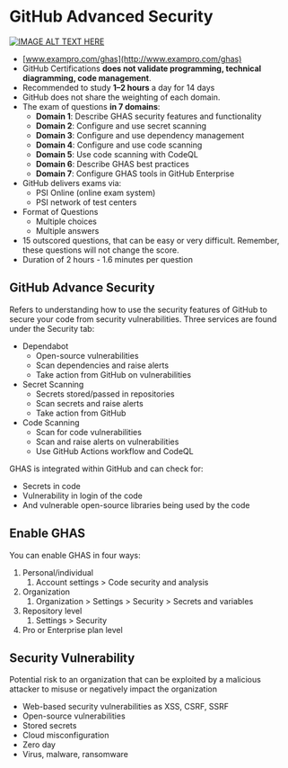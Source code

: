# GitHub Advanced Security

[![IMAGE ALT TEXT HERE](https://img.youtube.com/vi/i740xlsqxEM/0.jpg)](https://www.youtube.com/watch?v=i740xlsqxEM)

- [www.exampro.com/ghas](http://www.exampro.com/ghas)
- GitHub Certifications **does not validate programming, technical diagramming, code management**.
- Recommended to study **1–2 hours** a day for 14 days
- GitHub does not share the weighting of each domain.
- The exam of questions **in 7 domains**:
    - **Domain 1**: Describe GHAS security features and functionality
    - **Domain 2**: Configure and use secret scanning
    - **Domain 3**: Configure and use dependency management
    - **Domain 4**: Configure and use code scanning
    - **Domain 5**: Use code scanning with CodeQL
    - **Domain 6**: Describe GHAS best practices
    - **Domain 7**: Configure GHAS tools in GitHub Enterprise
- GitHub delivers exams via:
    - PSI Online (online exam system)
    - PSI network of test centers
- Format of Questions
    - Multiple choices
    - Multiple answers
- 15 outscored questions, that can be easy or very difficult. Remember, these questions will not change the score.
- Duration of 2 hours - 1.6 minutes per question

## GitHub Advance Security

Refers to understanding how to use the security features of GitHub to secure your code from security vulnerabilities. Three services are found under the Security tab:

- Dependabot
    - Open-source vulnerabilities
    - Scan dependencies and raise alerts
    - Take action from GitHub on vulnerabilities
- Secret Scanning
    - Secrets stored/passed in repositories
    - Scan secrets and raise alerts
    - Take action from GitHub
- Code Scanning
    - Scan for code vulnerabilities
    - Scan and raise alerts on vulnerabilities
    - Use GitHub Actions workflow and CodeQL

GHAS is integrated within GitHub and can check for:

- Secrets in code
- Vulnerability in login of the code
- And vulnerable open-source libraries being used by the code

## Enable GHAS

You can enable GHAS in four ways:

1. Personal/individual
    1. Account settings > Code security and analysis
2. Organization
    1. Organization > Settings > Security > Secrets and variables
3. Repository level
    1. Settings > Security
4. Pro or Enterprise plan level

## Security Vulnerability

Potential risk to an organization that can be exploited by a malicious attacker to misuse or negatively impact the organization

- Web-based security vulnerabilities as XSS, CSRF, SSRF
- Open-source vulnerabilities
- Stored secrets
- Cloud misconfiguration
- Zero day
- Virus, malware, ransomware